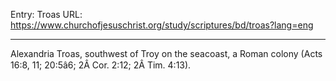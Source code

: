 Entry: Troas
URL: https://www.churchofjesuschrist.org/study/scriptures/bd/troas?lang=eng

---

Alexandria Troas, southwest of Troy on the seacoast, a Roman colony (Acts 16:8, 11; 20:5â6; 2Â Cor. 2:12; 2Â Tim. 4:13).
